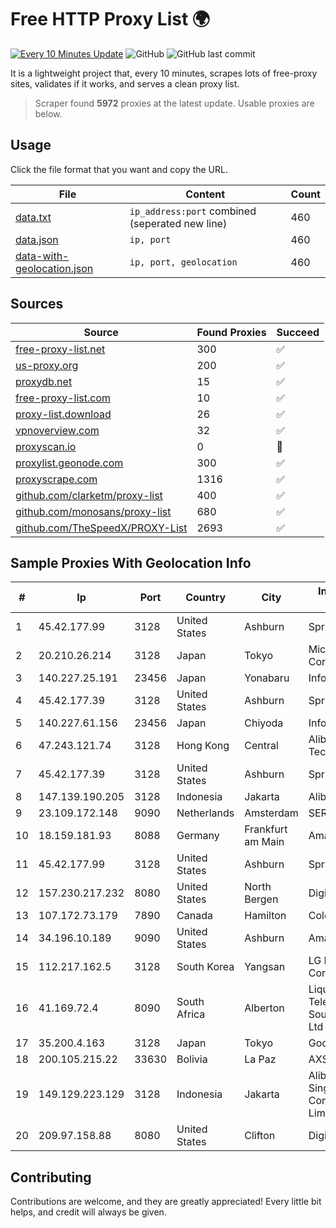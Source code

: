
# Free HTTP Proxy List 🌍

[![Every 10 Minutes Update](https://github.com/mertguvencli/http-proxy-list/actions/workflows/main.yml/badge.svg?branch=main)](https://github.com/mertguvencli/http-proxy-list/actions/workflows/main.yml)
![GitHub](https://img.shields.io/github/license/mertguvencli/http-proxy-list)
![GitHub last commit](https://img.shields.io/github/last-commit/mertguvencli/http-proxy-list)

It is a lightweight project that, every 10 minutes, scrapes lots of free-proxy sites, validates if it works, and serves a clean proxy list.


> Scraper found **5972** proxies at the latest update. Usable proxies are below.

## Usage

Click the file format that you want and copy the URL.


|File|Content|Count|
|----|-------|-----|
|[data.txt](https://raw.githubusercontent.com/mertguvencli/http-proxy-list/main/proxy-list/data.txt)|`ip_address:port` combined (seperated new line)|460|
|[data.json](https://raw.githubusercontent.com/mertguvencli/http-proxy-list/main/proxy-list/data.json)|`ip, port`|460|
|[data-with-geolocation.json](https://raw.githubusercontent.com/mertguvencli/http-proxy-list/main/proxy-list/data-with-geolocation.json)|`ip, port, geolocation`|460|

## Sources

|Source|Found Proxies|Succeed|
|------|-------------|-------|
|[free-proxy-list.net](https://free-proxy-list.net)|300|✅|
|[us-proxy.org](https://www.us-proxy.org)|200|✅|
|[proxydb.net](http://proxydb.net)|15|✅|
|[free-proxy-list.com](https://free-proxy-list.com/?page=&port=&type%5B%5D=http&type%5B%5D=https&up_time=0&search=Search)|10|✅|
|[proxy-list.download](https://www.proxy-list.download/HTTP)|26|✅|
|[vpnoverview.com](https://vpnoverview.com/privacy/anonymous-browsing/free-proxy-servers)|32|✅|
|[proxyscan.io](https://www.proxyscan.io)|0|🚫|
|[proxylist.geonode.com](https://proxylist.geonode.com/api/proxy-list?limit=300&page=1&sort_by=lastChecked&sort_type=desc&protocols=http,https)|300|✅|
|[proxyscrape.com](https://api.proxyscrape.com/v2/?request=displayproxies&protocol=http&timeout=10000&country=all&ssl=all&anonymity=all)|1316|✅|
|[github.com/clarketm/proxy-list](https://raw.githubusercontent.com/clarketm/proxy-list/master/proxy-list-raw.txt)|400|✅|
|[github.com/monosans/proxy-list](https://raw.githubusercontent.com/monosans/proxy-list/main/proxies/http.txt)|680|✅|
|[github.com/TheSpeedX/PROXY-List](https://raw.githubusercontent.com/TheSpeedX/PROXY-List/master/http.txt)|2693|✅|


## Sample Proxies With Geolocation Info

|#|Ip|Port|Country|City|Internet Service Provider|
|-|--|----|-------|----|-------------------------|
|1|45.42.177.99|3128|United States|Ashburn|Sprint|
|2|20.210.26.214|3128|Japan|Tokyo|Microsoft Corporation|
|3|140.227.25.191|23456|Japan|Yonabaru|InfoSphere|
|4|45.42.177.39|3128|United States|Ashburn|Sprint|
|5|140.227.61.156|23456|Japan|Chiyoda|InfoSphere|
|6|47.243.121.74|3128|Hong Kong|Central|Alibaba (US) Technology Co., Ltd.|
|7|45.42.177.39|3128|United States|Ashburn|Sprint|
|8|147.139.190.205|3128|Indonesia|Jakarta|Alibaba.com LLC|
|9|23.109.172.148|9090|Netherlands|Amsterdam|SERVERS-COM|
|10|18.159.181.93|8088|Germany|Frankfurt am Main|Amazon.com, Inc.|
|11|45.42.177.99|3128|United States|Ashburn|Sprint|
|12|157.230.217.232|8080|United States|North Bergen|DigitalOcean, LLC|
|13|107.172.73.179|7890|Canada|Hamilton|ColoCrossing|
|14|34.196.10.189|9090|United States|Ashburn|Amazon.com, Inc.|
|15|112.217.162.5|3128|South Korea|Yangsan|LG DACOM Corporation|
|16|41.169.72.4|8090|South Africa|Alberton|Liquid Telecommunications South Africa (Pty) Ltd|
|17|35.200.4.163|3128|Japan|Tokyo|Google LLC|
|18|200.105.215.22|33630|Bolivia|La Paz|AXS Bolivia S. A.|
|19|149.129.223.129|3128|Indonesia|Jakarta|Alibaba.com Singapore E-Commerce Private Limited|
|20|209.97.158.88|8080|United States|Clifton|DigitalOcean, LLC|



## Contributing

Contributions are welcome, and they are greatly appreciated! Every
little bit helps, and credit will always be given.

